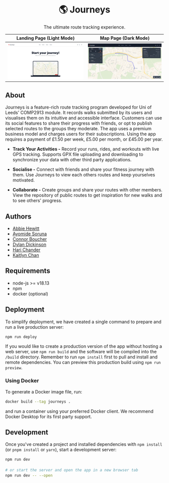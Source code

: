 <div align="center">
<h1>🌎 Journeys</h1>

The ultimate route tracking experience.
</div>

| Landing Page (Light Mode)     | Map Page (Dark Mode)      |
| ----------------------------- | ------------------------- |
| ![Landing Page](docs/ss1.png) | ![Map Page](docs/ss2.png) |


## About

Journeys is a feature-rich route tracking program developed for Uni of Leeds' COMP2913 module. It records walks submitted by its users and visualises them on its intuitive and accessible interface. Customers can use its social features to share their progress with friends, or opt to publish selected routes to the groups they moderate. The app uses a premium business model and charges users for their subscriptions. Using the app requires a payment of £1.50 per week, £5.00 per month, or £45.00 per year.

* **Track Your Activities -**
    Record your runs, rides, and workouts with live GPS tracking. Supports GPX file uploading and downloading to synchronize your data with other third party applications.

* **Socialise -**
    Connect with friends and share your fitness journey with them. Use Journeys to view each others routes and keep yourselves motivated.

* **Collaborate -**
    Create groups and share your routes with other members. View the repository of public routes to get inspiration for new walks and to see others' progress.


## Authors
* [Abbie Hewitt](https://github.com/archivehaze)
* [Ayomide Soruna](https://github.com/AyoSoruna)
* [Connor Boucher](https://github.com/cbouch-uni)
* [Dylan Dickinson](https://github.com/DylanDD12)
* [Hari Chander](https://github.com/HariC02)
* [Kaitlyn Chan](https://github.com/sc22kc2)


## Requirements
* node-js >= v18.13
* npm
* docker (optional)


## Deployment

To simplify deployment, we have created a single command to prepare and run a live production server:
```bash
npm run deploy
```

If you would like to create a production version of the app without hosting a web server, use `npm run build` and the software will be compiled into the `/build` directory. Remember to run `npm install` first to pull and install and remote dependencies. You can preview this production build using `npm run preview`.


### Using Docker

To generate a Docker image file, run:
```bash
docker build --tag journeys .
```
and run a container using your preferred Docker client. We recommend Docker Desktop for its first party support.


## Development

Once you've created a project and installed dependencies with `npm install` (or `pnpm install` or `yarn`), start a development server:

```bash
npm run dev

# or start the server and open the app in a new browser tab
npm run dev -- --open
```
